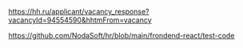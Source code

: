 https://hh.ru/applicant/vacancy_response?vacancyId=94554590&hhtmFrom=vacancy

https://github.com/NodaSoft/hr/blob/main/frondend-react/test-code
